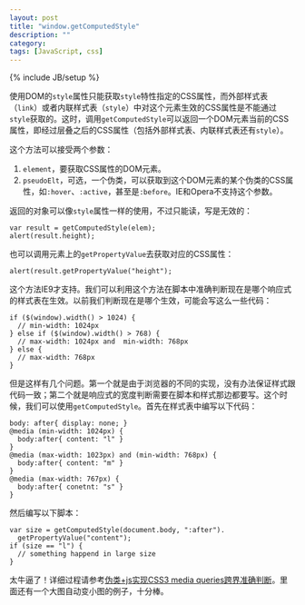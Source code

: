 ```yaml
---
layout: post
title: "window.getComputedStyle"
description: ""
category: 
tags: [JavaScript, css]
---
```

{% include JB/setup %}

使用DOM的`style`属性只能获取`style`特性指定的CSS属性，而外部样式表（`link`）或者内联样式表（`style`）中对这个元素生效的CSS属性是不能通过`style`获取的。这时，调用`getComputedStyle`可以返回一个DOM元素当前的CSS属性，即经过层叠之后的CSS属性（包括外部样式表、内联样式表还有`style`）。

这个方法可以接受两个参数：

1. `element`，要获取CSS属性的DOM元素。
2. `pseudoElt`，可选，一个伪类，可以获取到这个DOM元素的某个伪类的CSS属性，如`:hover`、`:active`，甚至是`:before`。IE和Opera不支持这个参数。

返回的对象可以像`style`属性一样的使用，不过只能读，写是无效的：

    var result = getComputedStyle(elem);
    alert(result.height);

也可以调用元素上的`getPropertyValue`去获取对应的CSS属性：

    alert(result.getPropertyValue("height");

这个方法IE9才支持。我们可以利用这个方法在脚本中准确判断现在是哪个响应式的样式表在生效。以前我们判断现在是哪个生效，可能会写这么一些代码：

    if ($(window).width() > 1024) {
      // min-width: 1024px
    } else if ($(window).width() > 768) {
      // max-width: 1024px and  min-width: 768px
    } else {
      // max-width: 768px
    }

但是这样有几个问题。第一个就是由于浏览器的不同的实现，没有办法保证样式跟代码一致；第二个就是响应式的宽度判断需要在脚本和样式那边都要写。这个时候，我们可以使用`getComputedStyle`。首先在样式表中编写以下代码：

    body: after{ display: none; }
    @media (min-width: 1024px) {
      body:after{ content: "l" }
    }
    @media (max-width: 1023px) and (min-width: 768px) {
      body:after{ content: "m" }
    }
    @media (max-width: 767px) {
      body:after{ conetnt: "s" }
    }

然后编写以下脚本：

    var size = getComputedStyle(document.body, ":after").
      getPropertyValue("content");
    if (size == "l") {
      // something happend in large size
    }

太牛逼了！详细过程请参考[伪类+js实现CSS3 media queries跨界准确判断](http://www.zhangxinxu.com/wordpress/2012/05/after-js-content-css3-media-queries/)。里面还有一个大图自动变小图的例子，十分棒。
